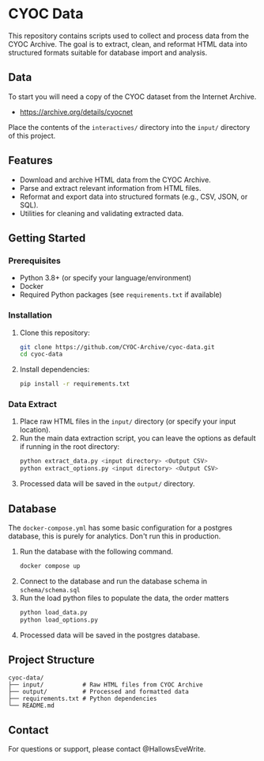 # CYOC Data

This repository contains scripts used to collect and process data from the CYOC Archive. The goal is to extract, clean, and reformat HTML data into structured formats suitable for database import and analysis.

## Data
To start you will need a copy of the CYOC dataset from the Internet Archive.
 - https://archive.org/details/cyocnet

Place the contents of the `interactives/` directory into the `input/` directory of this project.

## Features

- Download and archive HTML data from the CYOC Archive.
- Parse and extract relevant information from HTML files.
- Reformat and export data into structured formats (e.g., CSV, JSON, or SQL).
- Utilities for cleaning and validating extracted data.

## Getting Started

### Prerequisites

- Python 3.8+ (or specify your language/environment)
- Docker
- Required Python packages (see `requirements.txt` if available)

### Installation

1. Clone this repository:
    ```sh
    git clone https://github.com/CYOC-Archive/cyoc-data.git
    cd cyoc-data
    ```
2. Install dependencies:
    ```sh
    pip install -r requirements.txt
    ```

### Data Extract

1. Place raw HTML files in the `input/` directory (or specify your input location).
2. Run the main data extraction script, you can leave the options as default if running in the root directory:
    ```sh
    python extract_data.py <input directory> <Output CSV>
    python extract_options.py <input directory> <Output CSV>
    ```
3. Processed data will be saved in the `output/` directory.

## Database
The `docker-compose.yml` has some basic configuration for a postgres database, this is purely for analytics. Don't run this in production.

1. Run the database with the following command.
    ```sh
    docker compose up
    ```
2. Connect to the database and run the database schema in `schema/schema.sql`
3. Run the load python files to populate the data, the order matters
    ```sh
    python load_data.py
    python load_options.py
    ```
4. Processed data will be saved in the postgres database.

## Project Structure

```
cyoc-data/
├── input/           # Raw HTML files from CYOC Archive
├── output/          # Processed and formatted data
├── requirements.txt # Python dependencies
└── README.md
```

## Contact

For questions or support, please contact @HallowsEveWrite.
